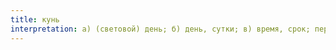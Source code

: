 ```yaml
---
title: кунь
interpretation: а) (световой) день; б) день, сутки; в) время, срок; период; момент; г) дата, число; д) праздник; счастливое время; светлые дни; е) кунь (кунеш) солнце; солнечный
---
```

